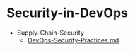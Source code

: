 
# Security-in-DevOps

- Supply-Chain-Security
  - [DevOps-Security-Practices.md](./DevOps-Security-Practices.md)
